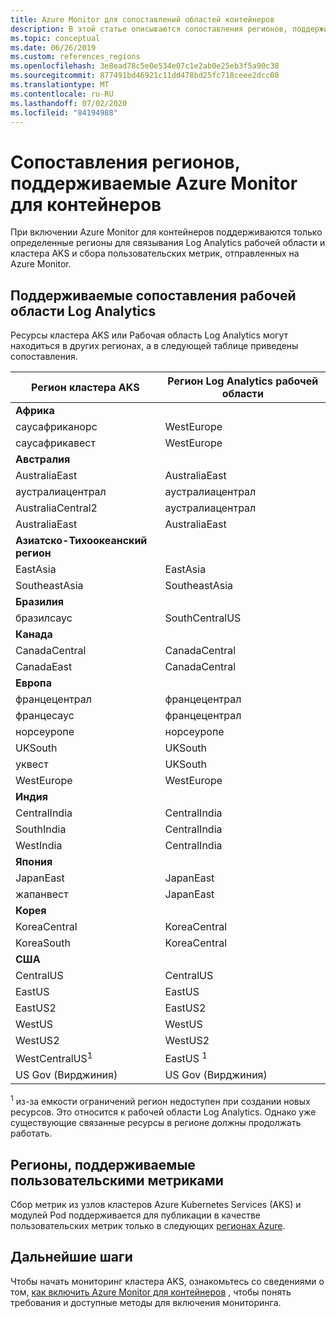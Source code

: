 ```yaml
---
title: Azure Monitor для сопоставлений областей контейнеров
description: В этой статье описываются сопоставления регионов, поддерживаемые между Azure Monitor для контейнеров, Log Analytics рабочей области и настраиваемых метрик.
ms.topic: conceptual
ms.date: 06/26/2019
ms.custom: references_regions
ms.openlocfilehash: 3e8ead78c5e0e534e07c1e2ab0e25eb3f5a90c38
ms.sourcegitcommit: 877491bd46921c11dd478bd25fc718ceee2dcc08
ms.translationtype: MT
ms.contentlocale: ru-RU
ms.lasthandoff: 07/02/2020
ms.locfileid: "84194988"
---
```

# <a name="region-mappings-supported-by-azure-monitor-for-containers"></a>Сопоставления регионов, поддерживаемые Azure Monitor для контейнеров

 При включении Azure Monitor для контейнеров поддерживаются только определенные регионы для связывания Log Analytics рабочей области и кластера AKS и сбора пользовательских метрик, отправленных на Azure Monitor.

## <a name="log-analytics-workspace-supported-mappings"></a>Поддерживаемые сопоставления рабочей области Log Analytics

Ресурсы кластера AKS или Рабочая область Log Analytics могут находиться в других регионах, а в следующей таблице приведены сопоставления.

|**Регион кластера AKS** | **Регион Log Analytics рабочей области** |
|-----------------------|------------------------------------|
|**Африка** | |
|саусафриканорс |WestEurope |
|саусафрикавест |WestEurope |
|**Австралия** | |
|AustraliaEast |AustraliaEast |
|аустралиацентрал |аустралиацентрал |
|AustraliaCentral2 |аустралиацентрал |
|AustraliaEast |AustraliaEast |
|**Азиатско-Тихоокеанский регион** | |
|EastAsia |EastAsia |
|SoutheastAsia |SoutheastAsia |
|**Бразилия** | |
|бразилсаус | SouthCentralUS |
|**Канада** ||
|CanadaCentral |CanadaCentral |
|CanadaEast |CanadaCentral |
|**Европа** | |
|францецентрал |францецентрал |
|францесаус |францецентрал |
|норсеуропе |норсеуропе |
|UKSouth |UKSouth |
|уквест |UKSouth |
|WestEurope |WestEurope |
|**Индия** | |
|CentralIndia |CentralIndia |
|SouthIndia |CentralIndia |
|WestIndia |CentralIndia |
|**Япония** | |
|JapanEast |JapanEast |
|жапанвест |JapanEast |
|**Корея** | |
|KoreaCentral |KoreaCentral |
|KoreaSouth |KoreaCentral |
|**США** | |
|CentralUS |CentralUS|
|EastUS |EastUS |
|EastUS2 |EastUS2 |
|WestUS |WestUS |
|WestUS2 |WestUS2 |
|WestCentralUS<sup>1</sup>|EastUS <sup>1</sup>|
|US Gov (Вирджиния) |US Gov (Вирджиния) |

<sup>1</sup> из-за емкости ограничений регион недоступен при создании новых ресурсов. Это относится к рабочей области Log Analytics. Однако уже существующие связанные ресурсы в регионе должны продолжать работать.

## <a name="custom-metrics-supported-regions"></a>Регионы, поддерживаемые пользовательскими метриками

Сбор метрик из узлов кластеров Azure Kubernetes Services (AKS) и модулей Pod поддерживается для публикации в качестве пользовательских метрик только в следующих [регионах Azure](../platform/metrics-custom-overview.md#supported-regions).

## <a name="next-steps"></a>Дальнейшие шаги

Чтобы начать мониторинг кластера AKS, ознакомьтесь со сведениями о том, [как включить Azure Monitor для контейнеров](container-insights-onboard.md) , чтобы понять требования и доступные методы для включения мониторинга.  
